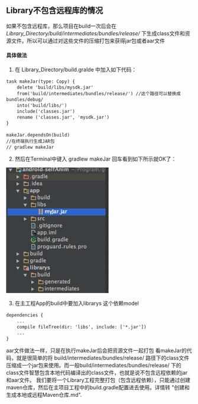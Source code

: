 ## Library不包含远程库的情况
如果不包含远程库，那么项目在build一次后会在 *Library_Directory/build/intermediates/bundles/release/* 下生成class文件和资源文件。所以可以通过对这些文件的压缩打包来获得jar包或者aar文件
#### 具体做法
1. 在 Library_Directory/build.gralde 中加入如下代码：

```shell
task makeJar(type: Copy) {
    delete 'build/libs/mysdk.jar'
    from('build/intermediates/bundles/release/') //这个路径可以替换成bundles/debug/
    into('build/libs/')
    include('classes.jar')
    rename ('classes.jar', 'mysdk.jar')
}

makeJar.dependsOn(build)
//在终端执行生成JAR包
// gradlew makeJar
```

2. 然后在Terminal中键入 gradlew makeJar 回车看到如下所示就OK了：

![](../res/jar_pic.png)

3. 在主工程App的build中要加入librarys 这个依赖model
```shell
dependencies {
    ...
    compile fileTree(dir: 'libs', include: ['*.jar'])
    ...
}
```
aar文件做法一样，只是在执行makeJar后会把资源文件一起打包
看makeJar的代码，就是很简单的将 build/intermediates/bundles/release/ 路径下的class文件压缩成一个jar包来使用。而一般build/intermediates/bundles/release/ 下的class文件智慧包含本地代码编译出的class文件，也就是说不包含远程依赖的jar和aar文件。
我们要将一个Library工程完整打包（包含远程依赖），只能通过创建maven仓库，然后在主项目工程中的build.gradle配置进去使用。详情转 "创建和生成本地或远程Maven仓库.md".
